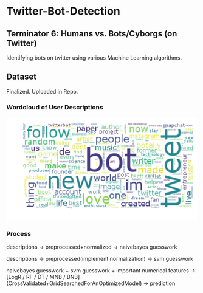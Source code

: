 # Twitter-Bot-Detection
## Terminator 6: Humans vs. Bots/Cyborgs (on Twitter)

Identifying bots on twitter using various Machine Learning algorithms. 

## Dataset
Finalized. Uploaded in Repo.

### Wordcloud of User Descriptions
![Descriptions Visualized](https://github.com/maqzi/Twitter-Bot-Detection/blob/master/Figures/wordcloud_white.png?raw=true)

### Process
descriptions -> preprocessed+normalized -> naivebayes guesswork 

descriptions -> preprocessed(implement normalization) -> svm guesswork 

naivebayes guesswork + svm guesswork + important numerical features -> [LogR / RF / DT / MNB / BNB] (CrossValidated+GridSearchedForAnOptimizedModel) -> prediction
